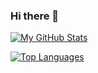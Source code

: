 ### Hi there 👋

[![My GitHub Stats](https://github-readme-stats.vercel.app/api?username=iTitus&show_icons=true&count_private=true&theme=dracula)](https://github.com/anuraghazra/github-readme-stats)

[![Top Languages](https://github-readme-stats.vercel.app/api/top-langs/?username=iTitus&layout=compact&theme=dracula)](https://github.com/anuraghazra/github-readme-stats)
